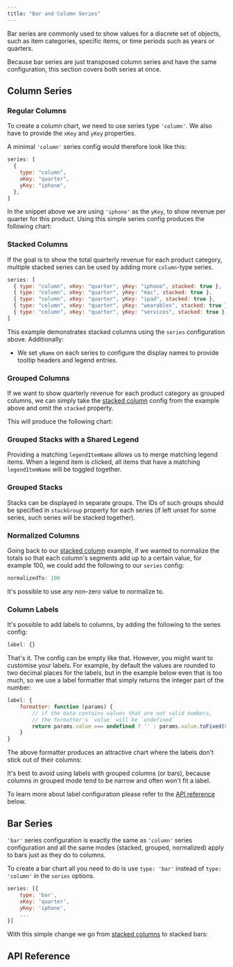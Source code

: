 ```yaml
---
title: "Bar and Column Series"
---
```


Bar series are commonly used to show values for a discrete set of objects, such as item categories, specific items, or time periods such as years or quarters.

Because bar series are just transposed column series and have the same configuration, this section covers both series at once.

## Column Series

### Regular Columns

To create a column chart, we need to use series type `'column'`. We also have to provide the `xKey` and `yKey` properties.

A minimal `'column'` series config would therefore look like this:

```js
series: [
  {
    type: "column",
    xKey: "quarter",
    yKey: "iphone",
  },
]
```

In the snippet above we are using `'iphone'` as the `yKey`, to show revenue per quarter for this product. Using this simple series config produces the following chart:

<chart-example title='Regular Column Series' name='regular-column' type='generated'></chart-example>

### Stacked Columns

If the goal is to show the total quarterly revenue for each product category, multiple stacked series can be used
by adding more `column`-type series.

```js
series: [
  { type: "column", xKey: "quarter", yKey: "iphone", stacked: true },
  { type: "column", xKey: "quarter", yKey: "mac", stacked: true },
  { type: "column", xKey: "quarter", yKey: "ipad", stacked: true },
  { type: "column", xKey: "quarter", yKey: "wearables", stacked: true },
  { type: "column", xKey: "quarter", yKey: "services", stacked: true },
]
```

This example demonstrates stacked columns using the `series` configuration above. Additionally:

- We set `yName` on each series to configure the display names to provide tooltip headers and legend entries.

<chart-example title='Stacked Column Series' name='stacked-column' type='generated'></chart-example>

### Grouped Columns

If we want to show quarterly revenue for each product category as grouped columns, we can simply take the [stacked column](#stacked-columns) config from the example above and omit the `stacked` property.

This will produce the following chart:</p>

<chart-example title='Grouped Column Series' name='grouped-column' type='generated'></chart-example>

### Grouped Stacks with a Shared Legend

Providing a matching `legendItemName` allows us to merge matching legend items. When a legend item is clicked, all items that have a matching `legendItemName` will be toggled together.

<chart-example title='Clustered' name='grouped-stack-shared' type='generated'></chart-example>

### Grouped Stacks

Stacks can be displayed in separate groups. The IDs of such groups should be specified in `stackGroup` property for each series (if left unset for some series, such series will be stacked together).

<chart-example title='Grouped Stack Series' name='grouped-stack' type='generated'></chart-example>

### Normalized Columns

Going back to our [stacked column](#stacked-columns) example, if we wanted to normalize the totals so that each column's segments add up to a certain value, for example 100, we could add the following to our `series` config:

```js
normalizedTo: 100
```

<note>
It's possible to use any non-zero value to normalize to.
</note>

<chart-example title='Normalized Column Series' name='normalized-column' type='generated'></chart-example>

### Column Labels

It's possible to add labels to columns, by adding the following to the series config:

```js
label: {}
```

That's it. The config can be empty like that. However, you might want to customise your labels. For example, by default the values are rounded to two decimal places for the labels, but in the example below even that is too much, so we use a label formatter that simply returns the integer part of the number:

```js
label: {
    formatter: function (params) {
        // if the data contains values that are not valid numbers,
        // the formatter's `value` will be `undefined`
        return params.value === undefined ? '' : params.value.toFixed(0);
    }
}
```

The above formatter produces an attractive chart where the labels don't stick out of their columns:

<chart-example title='Column Series with Labels' name='labeled-column' type='generated'></chart-example>

<note>
It's best to avoid using labels with grouped columns (or bars), because columns in grouped mode tend to be narrow and often won't fit a label.
</note>

To learn more about label configuration please refer to the [API reference](#reference-AgBarSeriesOptions-label) below.

## Bar Series

`'bar'` series configuration is exactly the same as `'column'` series configuration and all the same modes (stacked, grouped, normalized) apply to bars just as they do to columns.

To create a bar chart all you need to do is use `type: 'bar'` instead of `type: 'column'` in the `series` options.

```js
series: [{
    type: 'bar',
    xKey: 'quarter',
    yKey: 'iphone',
    ...
}]
```

With this simple change we go from [stacked columns](#stacked-columns) to stacked bars:

<chart-example title='Stacked Bar Series' name='stacked-bar' type='generated'></chart-example>

## API Reference

<interface-documentation interfaceName='AgBarSeriesOptions' overridesrc="charts-api/api.json" config='{ "showSnippets": false, "lookupRoot": "charts-api" }'></interface-documentation>
